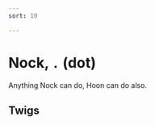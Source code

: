 ```yaml
---
sort: 10

---
```


# Nock, `.` (dot)

Anything Nock can do, Hoon can do also.

## Twigs

<list dataPreview="true" className="runes"></list>
